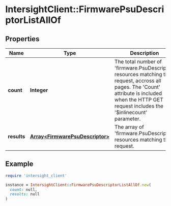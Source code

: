 # IntersightClient::FirmwarePsuDescriptorListAllOf

## Properties

| Name | Type | Description | Notes |
| ---- | ---- | ----------- | ----- |
| **count** | **Integer** | The total number of &#39;firmware.PsuDescriptor&#39; resources matching the request, accross all pages. The &#39;Count&#39; attribute is included when the HTTP GET request includes the &#39;$inlinecount&#39; parameter. | [optional] |
| **results** | [**Array&lt;FirmwarePsuDescriptor&gt;**](FirmwarePsuDescriptor.md) | The array of &#39;firmware.PsuDescriptor&#39; resources matching the request. | [optional] |

## Example

```ruby
require 'intersight_client'

instance = IntersightClient::FirmwarePsuDescriptorListAllOf.new(
  count: null,
  results: null
)
```

